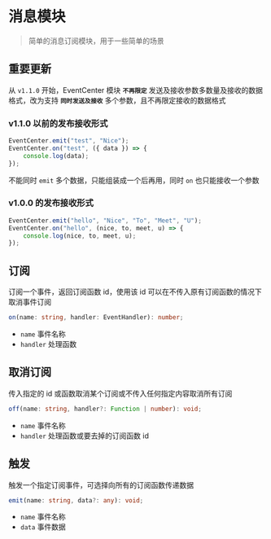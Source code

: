 # 消息模块

> 简单的消息订阅模块，用于一些简单的场景

## 重要更新
从 `v1.1.0` 开始，EventCenter 模块 **`不再限定`** 发送及接收参数多数量及接收的数据格式，改为支持 **`同时发送及接收`** 多个参数，且不再限定接收的数据格式
### v1.1.0 以前的发布接收形式
```ts
EventCenter.emit("test", "Nice");
EventCenter.on("test", ({ data }) => {
    console.log(data);
});
```
不能同时 `emit` 多个数据，只能组装成一个后再用，同时 `on` 也只能接收一个参数
### v1.0.0 的发布接收形式
```ts
EventCenter.emit("hello", "Nice", "To", "Meet", "U");
EventCenter.on("hello", (nice, to, meet, u) => {
    console.log(nice, to, meet, u);
});
```

## 订阅
订阅一个事件，返回订阅函数 id，使用该 id 可以在不传入原有订阅函数的情况下取消事件订阅
```ts
on(name: string, handler: EventHandler): number;
```
- `name` 事件名称
- `handler` 处理函数

## 取消订阅
传入指定的 id 或函数取消某个订阅或不传入任何指定内容取消所有订阅
```ts
off(name: string, handler?: Function | number): void;
```
- `name` 事件名称
- `handler` 处理函数或要去掉的订阅函数 id

## 触发
触发一个指定订阅事件，可选择向所有的订阅函数传递数据
```ts
emit(name: string, data?: any): void;
```
- `name` 事件名称
- `data` 事件数据
